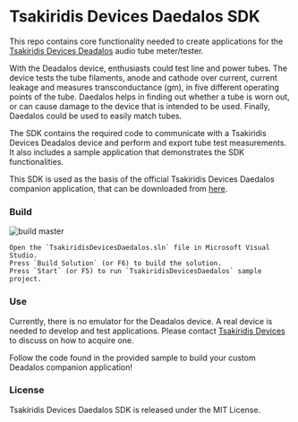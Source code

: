 ﻿# Tsakiridis Devices Daedalos SDK
This repo contains core functionality needed to create applications for the [Tsakiridis Devices Deadalos](http://www.tsakiridis-devices.com/test_evaluation_daedalos.html) audio tube meter/tester.

With the Deadalos device, enthusiasts could test line and power tubes. The device tests the tube filaments, anode and cathode over current, current leakage and measures transconductance (gm), in five different operating points of the tube. Daedalos helps in finding out whether a tube is worn out, or can cause damage to the device that is intended to be used. Finally, Daedalos could be used to easily match tubes.

The SDK contains the required code to communicate with a Tsakiridis Devices Deadalos device and perform and export tube test measurements. It also includes a sample application that demonstrates the SDK functionalities. 

This SDK is used as the basis of the official Tsakiridis Devices Daedalos companion application, that can be downloaded from [here](http://www.tsakiridis-devices.com/software/tsakiridis_devices_daedalos_v1.2.0.zip).

### Build
![build master](https://github.com/PantelisGeorgiadis/TsakiridisDevicesDaedalosSDK/actions/workflows/build.yml/badge.svg?branch=master)

	Open the `TsakiridisDevicesDaedalos.sln` file in Microsoft Visual Studio.
	Press `Build Solution` (or F6) to build the solution.
	Press `Start` (or F5) to run `TsakiridisDevicesDaedalos` sample project.

### Use
Currently, there is no emulator for the Deadalos device. A real device is needed to develop and test applications. Please contact [Tsakiridis Devices](http://www.tsakiridis-devices.com/contact.html) to discuss on how to acquire one. 

Follow the code found in the provided sample to build your custom Deadalos companion application!

### License
Tsakiridis Devices Daedalos SDK is released under the MIT License.
